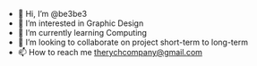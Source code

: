 - 👋 Hi, I’m @be3be3
- 👀 I’m interested in Graphic Design
- 🌱 I’m currently learning Computing
- 💞️ I’m looking to collaborate on project short-term to long-term
- 📫 How to reach me therychcompany@gmail.com

<!---
be3be3/be3be3 is a ✨ special ✨ repository because its `README.md` (this file) appears on your GitHub profile.
You can click the Preview link to take a look at your changes.
--->
